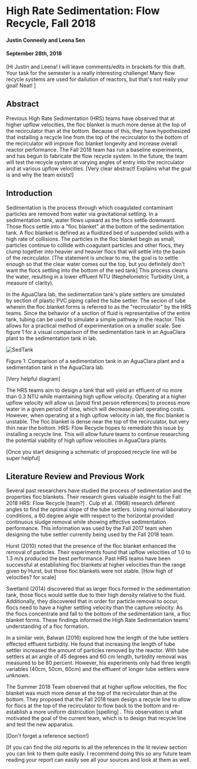 # High Rate Sedimentation: Flow Recycle, Fall 2018
#### Justin Conneely and Leena Sen
#### September 28th, 2018

[Hi Justin and Leena! I will leave comments/edits in brackets for this draft. Your task for the semester is a really interesting challenge! Many flow recycle systems are used for dailution of reactors, but that's not really your goal! Neat!  ]
## Abstract
Previous High Rate Sedimentation (HRS) teams have observed that at higher upflow velocities, the floc blanket is much more dense at the top of the recirculator than at the bottom. Because of this, they have hypothesized that installing a recycle line from the top of the recirculator to the bottom of the recirculator will improve floc blanket longevity and increase overall reactor performance. The Fall 2018 team has run a baseline experiments, and has begun to fabricate the flow recycle system. In the future, the team will test the recycle system at varying angles of entry into the recirculator and at various upflow velocities. [Very clear abstract! Explains what the goal is and why the team exists!]

## Introduction
Sedimentation is the process through which coagulated contaminant particles are removed from water via gravitational settling. In a sedimentation tank, water flows upward as the flocs settle downward. Those flocs settle into a "floc blanket" at the bottom of the sedimentation tank. A floc blanket is defined as a fluidized bed of suspended solids with a high rate of collisions. The particles in the floc blanket begin as small, particles continue to collide with coagulant particles and other flocs,  they clump together into heavier and heavier flocs that will settle into the basin of the recirculator. [The statement is unclear to me, the goal is to settle enough so that the clear water comes out the top, but you definitely don't want the flocs settling into the bottom of the sed tank] This process cleans the water, resulting in a lower effluent NTU (Nephelometric Turbidity Unit, a measure of clarity).

In the AguaClara lab, the sedimentation tank's plate settlers are simulated by section of plastic PVC piping called the tube settler. The secion of tube wherein the floc blanket forms is referred to as the "recirculator" by the HRS teams. Since the behavior of a section of fluid is representative of the entire tank, tubing can be used to simulate a simple pathway in the reactor. This allows for a practical method of experimentation on a smaller scale. See figure 1 for a visual comparison of the sedimentation tank in an AguaClara plant to the sedimentation tank in lab.


![SedTank](https://raw.githubusercontent.com/AguaClara/high_rate_sedimentation/master/Images/Lab%20vs%20Plant%20Sed%20Tanks.JPG?raw=true)

Figure 1: Comparison of a sedimentation tank in an AguaClara plant and a sedimentation tank in the AguaClara lab.

[Very helpful diagram]

The HRS teams aim to design a tank that will yield an effluent of no more than 0.3 NTU while maintaining high upflow velocity. Operating at a higher upflow velocity will allow us [avoid first person references] to process more water in a given period of time, which will decrease plant operating costs. However, when operating at a high upflow velocity in lab, the floc blanket is unstable. The floc blanket is dense near the top of the recirculator, but very thin near the bottom. HRS: Flow Recycle hopes to remediate this issue by installing a recycle line. This will allow future teams to continue researching the potential viability of high upflow velocities in AguaClara plants.

[Once you start designing a schematic of proposed recycle line will be super helpful]

## Literature Review and Previous Work
Several past researchers have studied the process of sedimentation and the properties floc blankets. Their research gives valuable insight to the Fall 2018 HRS: Flow Recycle [team?] . Culp et al. (1968) research different angles to find the optimal slope of the tube settlers. Using normal laboratory conditions, a 60 degree angle with respect to the horizontal provided continuous sludge removal while showing effective sedimentation performance. This information was used by the Fall 2017 team when designing the tube settler currently being used by the Fall 2018 team.

Hurst (2010) noted that the presence of the floc blanket enhanced the removal of particles. Their experiments found that upflow velocities of 1.0 to 1.3 m/s produced the best performance. Past HRS teams have been successful at establishing floc blankets at higher velocities than the range given by Hurst, but those floc blankets were not stable. [How high of velocities? for scale]

Swetland (2014) discovered that as larger flocs formed in the sedimentation tank, those flocs would settle due to their high density relative to the fluid. Additionally, they discovered that in order for particle removal to occur, flocs need to have a higher settling velocity than the capture velocity. As the flocs concentrate and fall to the bottom of the sedimentation tank, a floc blanket forms. These findings informed the High Rate Sedimentation teams' understanding of a floc formation.

In a similar vein, Balwan (2016) explored how the length of the tube settlers effected effluent turbidity. He found that increasing the length of tube settler increased the amount of particles removed by the reactor. With tube settlers at an angle of 45 degrees and 60 cm length, turbidity removal was measured to be 80 percent. However, his experiments only had three length variables (40cm, 50cm, 60cm) and the effluent of longer tube settlers were unknown.

The Summer 2018 Team observed that at higher upflow velocities, the floc blanket was much more dense at the top of the recirculator than at the bottom. They proposed that the Fall 2018 team design a recycle line to allow for flocs at the top of the recirculator to flow back to the bottom and re-establish a more uniform districution [spelling] . This observation is what motivated the goal of the current team, which is to design that recycle line and test the new apparatus.

[Don't forget a reference section!]

[If you can find the old reports to all the references in the lit review section you can link to them quite easily. I recommend doing this so any future team reading your report can easily see all your sources and look at them as well.

